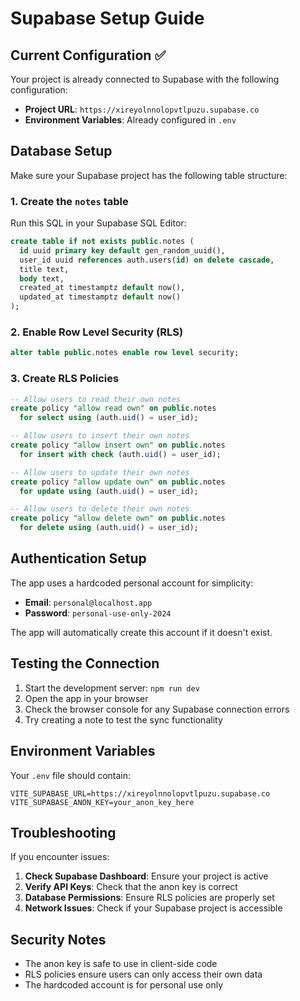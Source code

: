 # Supabase Setup Guide

## Current Configuration ✅

Your project is already connected to Supabase with the following configuration:

- **Project URL**: `https://xireyolnnolopvtlpuzu.supabase.co`
- **Environment Variables**: Already configured in `.env`

## Database Setup

Make sure your Supabase project has the following table structure:

### 1. Create the `notes` table

Run this SQL in your Supabase SQL Editor:

```sql
create table if not exists public.notes (
  id uuid primary key default gen_random_uuid(),
  user_id uuid references auth.users(id) on delete cascade,
  title text,
  body text,
  created_at timestamptz default now(),
  updated_at timestamptz default now()
);
```

### 2. Enable Row Level Security (RLS)

```sql
alter table public.notes enable row level security;
```

### 3. Create RLS Policies

```sql
-- Allow users to read their own notes
create policy "allow read own" on public.notes
  for select using (auth.uid() = user_id);

-- Allow users to insert their own notes
create policy "allow insert own" on public.notes
  for insert with check (auth.uid() = user_id);

-- Allow users to update their own notes
create policy "allow update own" on public.notes
  for update using (auth.uid() = user_id);

-- Allow users to delete their own notes
create policy "allow delete own" on public.notes
  for delete using (auth.uid() = user_id);
```

## Authentication Setup

The app uses a hardcoded personal account for simplicity:
- **Email**: `personal@localhost.app`
- **Password**: `personal-use-only-2024`

The app will automatically create this account if it doesn't exist.

## Testing the Connection

1. Start the development server: `npm run dev`
2. Open the app in your browser
3. Check the browser console for any Supabase connection errors
4. Try creating a note to test the sync functionality

## Environment Variables

Your `.env` file should contain:

```env
VITE_SUPABASE_URL=https://xireyolnnolopvtlpuzu.supabase.co
VITE_SUPABASE_ANON_KEY=your_anon_key_here
```

## Troubleshooting

If you encounter issues:

1. **Check Supabase Dashboard**: Ensure your project is active
2. **Verify API Keys**: Check that the anon key is correct
3. **Database Permissions**: Ensure RLS policies are properly set
4. **Network Issues**: Check if your Supabase project is accessible

## Security Notes

- The anon key is safe to use in client-side code
- RLS policies ensure users can only access their own data
- The hardcoded account is for personal use only
